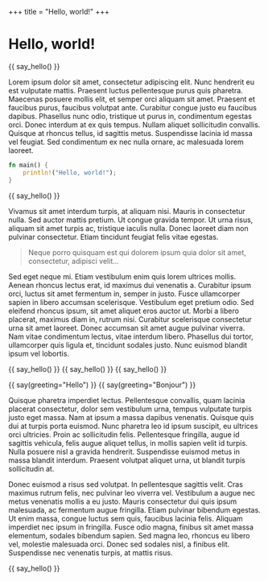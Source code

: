 +++
title = "Hello, world!"
+++

# Hello, world!

{{ say_hello() }}

Lorem ipsum dolor sit amet, consectetur adipiscing elit. Nunc hendrerit eu est vulputate mattis. Praesent luctus pellentesque purus quis pharetra. Maecenas posuere mollis elit, et semper orci aliquam sit amet. Praesent et faucibus purus, faucibus volutpat ante. Curabitur congue justo eu faucibus dapibus. Phasellus nunc odio, tristique ut purus in, condimentum egestas orci. Donec interdum at ex quis tempus. Nullam aliquet sollicitudin convallis. Quisque at rhoncus tellus, id sagittis metus. Suspendisse lacinia id massa vel feugiat. Sed condimentum ex nec nulla ornare, ac malesuada lorem laoreet.

```rs
fn main() {
    println!("Hello, world!");
}
```

{{ say_hello() }}

Vivamus sit amet interdum turpis, at aliquam nisi. Mauris in consectetur nulla. Sed auctor mattis pretium. Ut congue gravida tempor. Ut urna risus, aliquam sit amet turpis ac, tristique iaculis nulla. Donec laoreet diam non pulvinar consectetur. Etiam tincidunt feugiat felis vitae egestas.

> Neque porro quisquam est qui dolorem ipsum quia dolor sit amet, consectetur, adipisci velit...

Sed eget neque mi. Etiam vestibulum enim quis lorem ultrices mollis. Aenean rhoncus lectus erat, id maximus dui venenatis a. Curabitur ipsum orci, luctus sit amet fermentum in, semper in justo. Fusce ullamcorper sapien in libero accumsan scelerisque. Vestibulum eget pretium odio. Sed eleifend rhoncus ipsum, sit amet aliquet eros auctor ut. Morbi a libero placerat, maximus diam in, rutrum nisi. Curabitur scelerisque consectetur urna sit amet laoreet. Donec accumsan sit amet augue pulvinar viverra. Nam vitae condimentum lectus, vitae interdum libero. Phasellus dui tortor, ullamcorper quis ligula et, tincidunt sodales justo. Nunc euismod blandit ipsum vel lobortis.

{{ say_hello() }}
{{ say_hello() }}
{{ say_hello() }}

{{ say(greeting="Hello") }}
{{ say(greeting="Bonjour") }}

Quisque pharetra imperdiet lectus. Pellentesque convallis, quam lacinia placerat consectetur, dolor sem vestibulum urna, tempus vulputate turpis justo eget massa. Nam at ipsum a massa dapibus venenatis. Quisque quis dui at turpis porta euismod. Nunc pharetra leo id ipsum suscipit, eu ultrices orci ultricies. Proin ac sollicitudin felis. Pellentesque fringilla, augue id sagittis vehicula, felis augue aliquet tellus, in mollis sapien velit id turpis. Nulla posuere nisl a gravida hendrerit. Suspendisse euismod metus in massa blandit interdum. Praesent volutpat aliquet urna, ut blandit turpis sollicitudin at.

Donec euismod a risus sed volutpat. In pellentesque sagittis velit. Cras maximus rutrum felis, nec pulvinar leo viverra vel. Vestibulum a augue nec metus venenatis mollis a eu justo. Mauris consectetur dui quis ipsum malesuada, ac fermentum augue fringilla. Etiam pulvinar bibendum egestas. Ut enim massa, congue luctus sem quis, faucibus lacinia felis. Aliquam imperdiet nec ipsum in fringilla. Fusce odio magna, finibus sit amet massa elementum, sodales bibendum sapien. Sed magna leo, rhoncus eu libero vel, molestie malesuada orci. Donec sed sodales nisl, a finibus elit. Suspendisse nec venenatis turpis, at mattis risus.

{{ say_hello() }}
